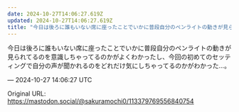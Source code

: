 ```yaml
---
date: 2024-10-27T14:06:27.619Z
updated: 2024-10-27T14:06:27.619Z
title: "今日は後ろに誰もいない席に座ったことでいかに普段自分のペンライトの動きが見られて[...]"
---
```


<p>今日は後ろに誰もいない席に座ったことでいかに普段自分のペンライトの動きが見られてるのを意識しちゃってるのかがよくわかったし、今回の初めてのセッティングで自分の声が聞かれるのをどれだけ気にしちゃってるのかがわかった…。</p>

&mdash; 2024-10-27 14:06:27 UTC

Original URL: https://mastodon.social/@sakuramochi0/113379769556840754
